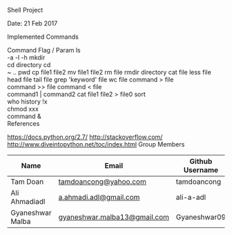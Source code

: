 
Shell Project

Date: 21 Feb 2017

Implemented Commands

Command	Flag / Param
ls	
-a
-l
-h
mkdir	
cd	directory
cd	
~
..
pwd	
cp	file1 file2
mv	file1 file2
rm	file
rmdir	directory
cat	file
less	file
head	file
tail	file
grep	'keyword' file
wc	file
command > file	
command >> file	
command < file	
command1 | command2	
cat file1 file2 > file0	
sort	
who	
history	
!x	
chmod xxx	
command &	
References

https://docs.python.org/2.7/
http://stackoverflow.com/
http://www.diveintopython.net/toc/index.html
Group Members

| Name     | Email   | Github Username |
|----------|---------|-----------------|
| Tam Doan   |  tamdoancong@yahoo.com | tamdoancong |
| Ali Ahmadiadl   | a.ahmadi.adl@gmail.com | ali-a-adl  |
| Gyaneshwar Malba   | gyaneshwar.malba13@gmail.com | Gyaneshwar09  |
